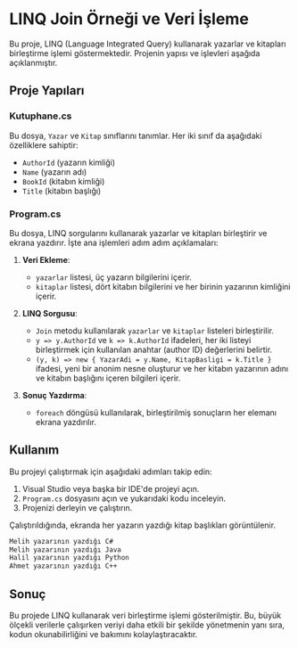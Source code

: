 # LINQ Join Örneği ve Veri İşleme

Bu proje, LINQ (Language Integrated Query) kullanarak yazarlar ve kitapları birleştirme işlemi göstermektedir. Projenin yapısı ve işlevleri aşağıda açıklanmıştır.

## Proje Yapıları

### Kutuphane.cs
Bu dosya, `Yazar` ve `Kitap` sınıflarını tanımlar. Her iki sınıf da aşağıdaki özelliklere sahiptir:

- `AuthorId` (yazarın kimliği)
- `Name` (yazarın adı)
- `BookId` (kitabın kimliği)
- `Title` (kitabın başlığı)

### Program.cs
Bu dosya, LINQ sorgularını kullanarak yazarlar ve kitapları birleştirir ve ekrana yazdırır. İşte ana işlemleri adım adım açıklamaları:

1. **Veri Ekleme**:
   - `yazarlar` listesi, üç yazarın bilgilerini içerir.
   - `kitaplar` listesi, dört kitabın bilgilerini ve her birinin yazarının kimliğini içerir.

2. **LINQ Sorgusu**:
   - `Join` metodu kullanılarak `yazarlar` ve `kitaplar` listeleri birleştirilir.
   - `y => y.AuthorId` ve `k => k.AuthorId` ifadeleri, her iki listeyi birleştirmek için kullanılan anahtar (author ID) değerlerini belirtir.
   - `(y, k) => new { YazarAdi = y.Name, KitapBasligi = k.Title }` ifadesi, yeni bir anonim nesne oluşturur ve her kitabın yazarının adını ve kitabın başlığını içeren bilgileri içerir.

3. **Sonuç Yazdırma**:
   - `foreach` döngüsü kullanılarak, birleştirilmiş sonuçların her elemanı ekrana yazdırılır.

## Kullanım
Bu projeyi çalıştırmak için aşağıdaki adımları takip edin:

1. Visual Studio veya başka bir IDE'de projeyi açın.
2. `Program.cs` dosyasını açın ve yukarıdaki kodu inceleyin.
3. Projenizi derleyin ve çalıştırın.

Çalıştırıldığında, ekranda her yazarın yazdığı kitap başlıkları görüntülenir.
```bash
Melih yazarının yazdığı C#
Melih yazarının yazdığı Java
Halil yazarının yazdığı Python
Ahmet yazarının yazdığı C++
```

## Sonuç
Bu projede LINQ kullanarak veri birleştirme işlemi gösterilmiştir. Bu, büyük ölçekli verilerle çalışırken veriyi daha etkili bir şekilde yönetmenin yanı sıra, kodun okunabilirliğini ve bakımını kolaylaştıracaktır.
